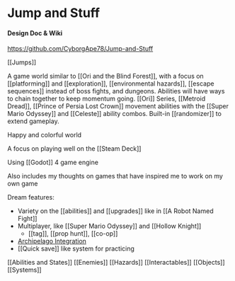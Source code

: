 # Jump and Stuff
#### Design Doc & Wiki

https://github.com/CyborgApe78/Jump-and-Stuff

[[Jumps]]

A game world similar to [[Ori and the Blind Forest]], with a focus on [[platforming]] and [[exploration]], [[environmental hazards]], [[escape sequences]] instead of boss fights, and dungeons. Abilities will have ways to chain together to keep momentum going. [[Ori]] Series, [[Metroid Dread]], [[Prince of Persia Lost Crown]] movement abilities with the [[Super Mario Odyssey]] and [[Celeste]] ability combos. Built-in [[randomizer]] to extend gameplay.

Happy and colorful world

A focus on playing well on the [[Steam Deck]]

Using [[Godot]] 4 game engine

Also includes my thoughts on games that have inspired me to work on my own game

Dream features:
* Variety on the [[abilities]] and [[upgrades]] like in [[A Robot Named Fight]]
* Multiplayer, like [[Super Mario Odyssey]] and [[Hollow Knight]]
	* [[tag]], [[prop hunt]], [[co-op]]
* [Archipelago Integration](https://archipelago.gg/)
* [[Quick save]] like system for practicing

[[Abilities and States]] [[Enemies]] [[Hazards]] [[Interactables]] [[Objects]]  [[Systems]]

